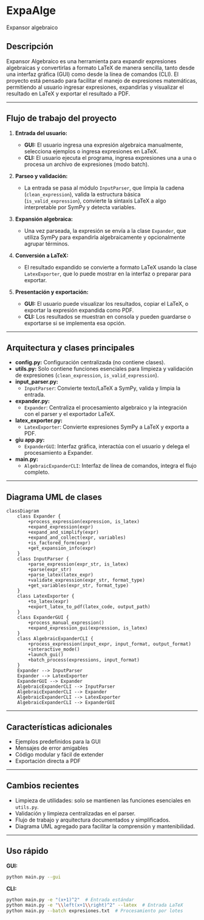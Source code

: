 # ExpaAlge

Expansor algebraico

## Descripción
Expansor Algebraico  es una herramienta para expandir expresiones algebraicas y convertirlas a formato LaTeX de manera sencilla, tanto desde una interfaz gráfica (GUI) como desde la línea de comandos (CLI). El proyecto está pensado para facilitar el manejo de expresiones matemáticas, permitiendo al usuario ingresar expresiones, expandirlas y visualizar el resultado en LaTeX y exportar el resultado a PDF.

---

## Flujo de trabajo del proyecto

1. **Entrada del usuario:**
   - **GUI:** El usuario ingresa una expresión algebraica manualmente, selecciona ejemplos o ingresa expresiones en LaTeX.
   - **CLI:** El usuario ejecuta el programa, ingresa expresiones una a una o procesa un archivo de expresiones (modo batch).

2. **Parseo y validación:**
   - La entrada se pasa al módulo `InputParser`, que limpia la cadena (`clean_expression`), valida la estructura básica (`is_valid_expression`), convierte la sintaxis LaTeX a algo interpretable por SymPy y detecta variables.

3. **Expansión algebraica:**
   - Una vez parseada, la expresión se envía a la clase `Expander`, que utiliza SymPy para expandirla algebraicamente y opcionalmente agrupar términos.

4. **Conversión a LaTeX:**
   - El resultado expandido se convierte a formato LaTeX usando la clase `LatexExporter`, que lo puede mostrar en la interfaz o preparar para exportar.

5. **Presentación y exportación:**
   - **GUI:** El usuario puede visualizar los resultados, copiar el LaTeX, o exportar la expresión expandida como PDF.
   - **CLI:** Los resultados se muestran en consola y pueden guardarse o exportarse si se implementa esa opción.

---

## Arquitectura y clases principales

- **config.py:** Configuración centralizada (no contiene clases).
- **utils.py:** Solo contiene funciones esenciales para limpieza y validación de expresiones (`clean_expression`, `is_valid_expression`).
- **input_parser.py:**
  - `InputParser`: Convierte texto/LaTeX a SymPy, valida y limpia la entrada.
- **expander.py:**
  - `Expander`: Centraliza el procesamiento algebraico y la integración con el parser y el exportador LaTeX.
- **latex_exporter.py:**
  - `LatexExporter`: Convierte expresiones SymPy a LaTeX y exporta a PDF.
- **giu app.py:**
  - `ExpanderGUI`: Interfaz gráfica, interactúa con el usuario y delega el procesamiento a Expander.
- **main.py:**
  - `AlgebraicExpanderCLI`: Interfaz de línea de comandos, integra el flujo completo.

---

## Diagrama UML de clases

```mermaid
classDiagram
    class Expander {
        +process_expression(expression, is_latex)
        +expand_expression(expr)
        +expand_and_simplify(expr)
        +expand_and_collect(expr, variables)
        +is_factored_form(expr)
        +get_expansion_info(expr)
    }
    class InputParser {
        +parse_expression(expr_str, is_latex)
        +parse(expr_str)
        +parse_latex(latex_expr)
        +validate_expression(expr_str, format_type)
        +get_variables(expr_str, format_type)
    }
    class LatexExporter {
        +to_latex(expr)
        +export_latex_to_pdf(latex_code, output_path)
    }
    class ExpanderGUI {
        +process_manual_expression()
        +expand_expression_gui(expression, is_latex)
    }
    class AlgebraicExpanderCLI {
        +process_expression(input_expr, input_format, output_format)
        +interactive_mode()
        +launch_gui()
        +batch_process(expressions, input_format)
    }
    Expander --> InputParser
    Expander --> LatexExporter
    ExpanderGUI --> Expander
    AlgebraicExpanderCLI --> InputParser
    AlgebraicExpanderCLI --> Expander
    AlgebraicExpanderCLI --> LatexExporter
    AlgebraicExpanderCLI --> ExpanderGUI
```

---

## Características adicionales
- Ejemplos predefinidos para la GUI
- Mensajes de error amigables
- Código modular y fácil de extender
- Exportación directa a PDF

---

## Cambios recientes
- Limpieza de utilidades: solo se mantienen las funciones esenciales en `utils.py`.
- Validación y limpieza centralizadas en el parser.
- Flujo de trabajo y arquitectura documentados y simplificados.
- Diagrama UML agregado para facilitar la comprensión y mantenibilidad.

---

## Uso rápido

**GUI:**
```bash
python main.py --gui
```

**CLI:**
```bash
python main.py -e "(x+1)^2"  # Entrada estándar
python main.py -e "\\left(x+1\\right)^2" --latex  # Entrada LaTeX
python main.py --batch expresiones.txt  # Procesamiento por lotes
```
